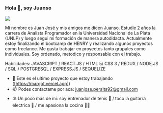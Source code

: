 ### Hola 👋, soy Juanso
![](https://encrypted-tbn0.gstatic.com/images?q=tbn:ANd9GcR2zyXincBvpToHm7S9KSNKNa1vrS8Bz0QkXw&usqp=CAU)

Mi nombre es Juan José y mis amigos me dicen Juanso. Estudie 2 años la carrera de Analista Programador en la Universidad Nacional de La Plata (UNLP) y luego segui mi formación de manera autodidacta. Actualmente estoy finalizando el bootcamp de HENRY y realizando algunos proyectos como freelance. Me gusta trabajar en proyectos tanto grupales como individuales. Soy ordenado, metodico y responsable con el trabajo.

Habilidades: JAVASCRIPT / REACT.JS / HTML 5/ CSS 3 / REDUX / NODE.JS / SQL /  POSTGRESQL / EXPRESS.JS / SEQUELIZE

- 🔭 Este es el ultimo proyecto que estoy trabajando ([https://margot.vercel.app])
- 📫 Podes contactame por aca: juanjose.peralta92@gmail.com
- ⛱  Un poco más de mi: soy entrenador de tenis 🎾 / toco la guitarra electrica 🎸 / me apasiona la cocina 👨‍🍳



